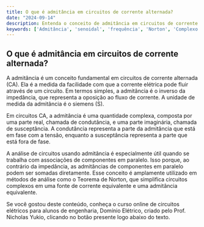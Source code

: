 ```yaml
---
title: O que é admitância em circuitos de corrente alternada?
date: "2024-09-14"
description: Entenda o conceito de admitância em circuitos de corrente alternada e sua importância na análise de circuitos elétricos.
keywords: ['Admitância', 'senoidal', 'frequência', 'Norton', 'Complexo', 'Associação', 'Corrente']
---
```


## O que é admitância em circuitos de corrente alternada?

A admitância é um conceito fundamental em circuitos de corrente alternada (CA). Ela é a medida da facilidade com que a corrente elétrica pode fluir através de um circuito. Em termos simples, a admitância é o inverso da impedância, que representa a oposição ao fluxo de corrente. A unidade de medida da admitância é o siemens (S).

Em circuitos CA, a admitância é uma quantidade complexa, composta por uma parte real, chamada de condutância, e uma parte imaginária, chamada de susceptância. A condutância representa a parte da admitância que está em fase com a tensão, enquanto a susceptância representa a parte que está fora de fase.

A análise de circuitos usando admitância é especialmente útil quando se trabalha com associações de componentes em paralelo. Isso porque, ao contrário da impedância, as admitâncias de componentes em paralelo podem ser somadas diretamente. Esse conceito é amplamente utilizado em métodos de análise como o Teorema de Norton, que simplifica circuitos complexos em uma fonte de corrente equivalente e uma admitância equivalente.

Se você gostou deste conteúdo, conheça o curso online de circuitos elétricos para alunos de engenharia, Domínio Elétrico, criado pelo Prof. Nicholas Yukio, clicando no botão presente logo abaixo do texto.